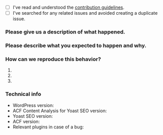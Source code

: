 <!-- Please use this template when creating an issue. 
- Please check the boxes after you've created your issue.
- Please use the latest version of
    ACF Content Analysis for Yoast SEO,
    Yoast SEO
    and Advanced Custom Fields.
-->

* [ ] I've read and understood the [contribution guidelines](https://github.com/Yoast/wordpress-seo/blob/trunk/.github/CONTRIBUTING.md).
* [ ] I've searched for any related issues and avoided creating a duplicate issue.

### Please give us a description of what happened.




### Please describe what you expected to happen and why.




### How can we reproduce this behavior?
1. 
2. 
3. 

### Technical info
* WordPress version: 
* ACF Content Analysis for Yoast SEO version: 
* Yoast SEO version: 
* ACF version: 
* Relevant plugins in case of a bug:
